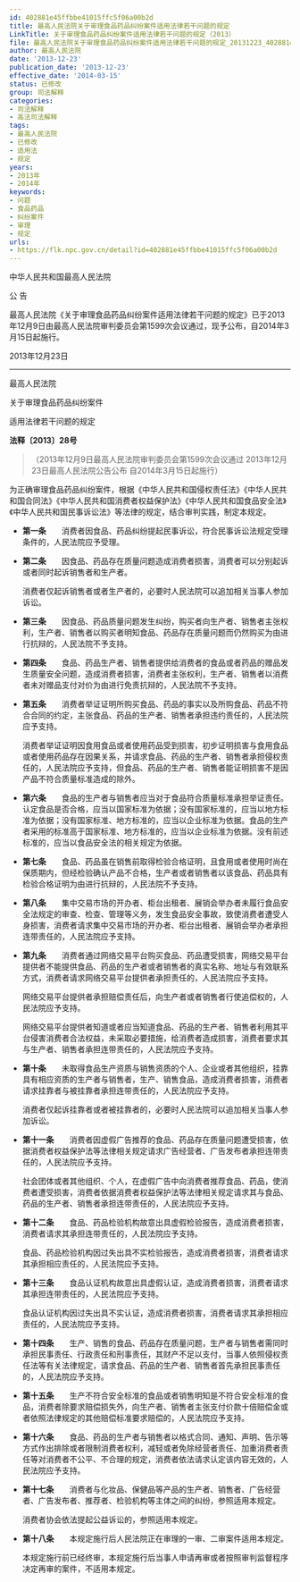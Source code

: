 ```yaml
---
id: 402881e45ffbbe41015ffc5f06a00b2d
title: 最高人民法院关于审理食品药品纠纷案件适用法律若干问题的规定
LinkTitle: 关于审理食品药品纠纷案件适用法律若干问题的规定（2013）
file: 最高人民法院关于审理食品药品纠纷案件适用法律若干问题的规定_20131223_402881e45ffbbe41015ffc5f06a00b2d.docx
author: 最高人民法院
date: '2013-12-23'
publication_date: '2013-12-23'
effective_date: '2014-03-15'
status: 已修改
group: 司法解释
categories:
- 司法解释
- 高法司法解释
tags:
- 最高人民法院
- 已修改
- 适用法
- 规定
years:
- 2013年
- 2014年
keywords:
- 问题
- 食品药品
- 纠纷案件
- 审理
- 规定
urls:
- https://flk.npc.gov.cn/detail?id=402881e45ffbbe41015ffc5f06a00b2d
---
```


中华人民共和国最高人民法院

公 告

最高人民法院《关于审理食品药品纠纷案件适用法律若干问题的规定》已于2013年12月9日由最高人民法院审判委员会第1599次会议通过，现予公布，自2014年3月15日起施行。

2013年12月23日

---

最高人民法院

关于审理食品药品纠纷案件

适用法律若干问题的规定

**法释〔2013〕28号**

> （2013年12月9日最高人民法院审判委员会第1599次会议通过 2013年12月23日最高人民法院公告公布 自2014年3月15日起施行）

为正确审理食品药品纠纷案件，根据《中华人民共和国侵权责任法》《中华人民共和国合同法》《中华人民共和国消费者权益保护法》《中华人民共和国食品安全法》《中华人民共和国民事诉讼法》等法律的规定，结合审判实践，制定本规定。

- **第一条**　　消费者因食品、药品纠纷提起民事诉讼，符合民事诉讼法规定受理条件的，人民法院应予受理。

- **第二条**　　因食品、药品存在质量问题造成消费者损害，消费者可以分别起诉或者同时起诉销售者和生产者。

  消费者仅起诉销售者或者生产者的，必要时人民法院可以追加相关当事人参加诉讼。

- **第三条**　　因食品、药品质量问题发生纠纷，购买者向生产者、销售者主张权利，生产者、销售者以购买者明知食品、药品存在质量问题而仍然购买为由进行抗辩的，人民法院不予支持。

- **第四条**　　食品、药品生产者、销售者提供给消费者的食品或者药品的赠品发生质量安全问题，造成消费者损害，消费者主张权利，生产者、销售者以消费者未对赠品支付对价为由进行免责抗辩的，人民法院不予支持。

- **第五条**　　消费者举证证明所购买食品、药品的事实以及所购食品、药品不符合合同的约定，主张食品、药品的生产者、销售者承担违约责任的，人民法院应予支持。

  消费者举证证明因食用食品或者使用药品受到损害，初步证明损害与食用食品或者使用药品存在因果关系，并请求食品、药品的生产者、销售者承担侵权责任的，人民法院应予支持，但食品、药品的生产者、销售者能证明损害不是因产品不符合质量标准造成的除外。

- **第六条**　　食品的生产者与销售者应当对于食品符合质量标准承担举证责任。认定食品是否合格，应当以国家标准为依据；没有国家标准的，应当以地方标准为依据；没有国家标准、地方标准的，应当以企业标准为依据。食品的生产者采用的标准高于国家标准、地方标准的，应当以企业标准为依据。没有前述标准的，应当以食品安全法的相关规定为依据。

- **第七条**　　食品、药品虽在销售前取得检验合格证明，且食用或者使用时尚在保质期内，但经检验确认产品不合格，生产者或者销售者以该食品、药品具有检验合格证明为由进行抗辩的，人民法院不予支持。

- **第八条**　　集中交易市场的开办者、柜台出租者、展销会举办者未履行食品安全法规定的审查、检查、管理等义务，发生食品安全事故，致使消费者遭受人身损害，消费者请求集中交易市场的开办者、柜台出租者、展销会举办者承担连带责任的，人民法院应予支持。

- **第九条**　　消费者通过网络交易平台购买食品、药品遭受损害，网络交易平台提供者不能提供食品、药品的生产者或者销售者的真实名称、地址与有效联系方式，消费者请求网络交易平台提供者承担责任的，人民法院应予支持。

  网络交易平台提供者承担赔偿责任后，向生产者或者销售者行使追偿权的，人民法院应予支持。

  网络交易平台提供者知道或者应当知道食品、药品的生产者、销售者利用其平台侵害消费者合法权益，未采取必要措施，给消费者造成损害，消费者要求其与生产者、销售者承担连带责任的，人民法院应予支持。

- **第十条**　　未取得食品生产资质与销售资质的个人、企业或者其他组织，挂靠具有相应资质的生产者与销售者，生产、销售食品，造成消费者损害，消费者请求挂靠者与被挂靠者承担连带责任的，人民法院应予支持。

  消费者仅起诉挂靠者或者被挂靠者的，必要时人民法院可以追加相关当事人参加诉讼。

- **第十一条**　　消费者因虚假广告推荐的食品、药品存在质量问题遭受损害，依据消费者权益保护法等法律相关规定请求广告经营者、广告发布者承担连带责任的，人民法院应予支持。

  社会团体或者其他组织、个人，在虚假广告中向消费者推荐食品、药品，使消费者遭受损害，消费者依据消费者权益保护法等法律相关规定请求其与食品、药品的生产者、销售者承担连带责任的，人民法院应予支持。

- **第十二条**　　食品、药品检验机构故意出具虚假检验报告，造成消费者损害，消费者请求其承担连带责任的，人民法院应予支持。

  食品、药品检验机构因过失出具不实检验报告，造成消费者损害，消费者请求其承担相应责任的，人民法院应予支持。

- **第十三条**　　食品认证机构故意出具虚假认证，造成消费者损害，消费者请求其承担连带责任的，人民法院应予支持。

  食品认证机构因过失出具不实认证，造成消费者损害，消费者请求其承担相应责任的，人民法院应予支持。

- **第十四条**　　生产、销售的食品、药品存在质量问题，生产者与销售者需同时承担民事责任、行政责任和刑事责任，其财产不足以支付，当事人依照侵权责任法等有关法律规定，请求食品、药品的生产者、销售者首先承担民事责任的，人民法院应予支持。

- **第十五条**　　生产不符合安全标准的食品或者销售明知是不符合安全标准的食品，消费者除要求赔偿损失外，向生产者、销售者主张支付价款十倍赔偿金或者依照法律规定的其他赔偿标准要求赔偿的，人民法院应予支持。

- **第十六条**　　食品、药品的生产者与销售者以格式合同、通知、声明、告示等方式作出排除或者限制消费者权利，减轻或者免除经营者责任、加重消费者责任等对消费者不公平、不合理的规定，消费者依法请求认定该内容无效的，人民法院应予支持。

- **第十七条**　　消费者与化妆品、保健品等产品的生产者、销售者、广告经营者、广告发布者、推荐者、检验机构等主体之间的纠纷，参照适用本规定。

  消费者协会依法提起公益诉讼的，参照适用本规定。

- **第十八条**　　本规定施行后人民法院正在审理的一审、二审案件适用本规定。

  本规定施行前已经终审，本规定施行后当事人申请再审或者按照审判监督程序决定再审的案件，不适用本规定。
